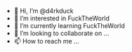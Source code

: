 - 👋 Hi, I’m @d4rkduck
- 👀 I’m interested in FuckTheWorld
- 🌱 I’m currently learning FuckTheWorld
- 💞️ I’m looking to collaborate on ...
- 📫 How to reach me ...

<!---
d4rkduck/d4rkduck is a ✨ special ✨ repository because its `README.md` (this file) appears on your GitHub profile.
You can click the Preview link to take a look at your changes.
--->
